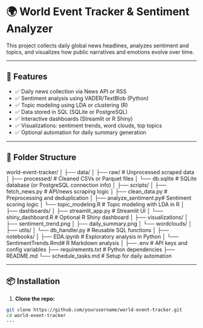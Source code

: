 # 🌍 World Event Tracker & Sentiment Analyzer

This project collects daily global news headlines, analyzes sentiment and topics, and visualizes how public narratives and emotions evolve over time.

---

## 🔧 Features

- ✅ Daily news collection via News API or RSS
- ✅ Sentiment analysis using VADER/TextBlob (Python)
- ✅ Topic modeling using LDA or clustering (R)
- ✅ Data stored in SQL (SQLite or PostgreSQL)
- ✅ Interactive dashboards (Streamlit or R Shiny)
- ✅ Visualizations: sentiment trends, word clouds, top topics
- ✅ Optional automation for daily summary generation

---

## 📁 Folder Structure

world-event-tracker/
│
├── data/
│ ├── raw/ # Unprocessed scraped data
│ ├── processed/ # Cleaned CSVs or Parquet files
│ └── db.sqlite # SQLite database (or PostgreSQL connection info)
│
├── scripts/
│ ├── fetch_news.py # API/news scraping logic
│ ├── clean_data.py # Preprocessing and deduplication
│ ├── analyze_sentiment.py# Sentiment scoring logic
│ └── topic_modeling.R # Topic modeling with LDA in R
│
├── dashboards/
│ ├── streamlit_app.py # Streamlit UI
│ └── shiny_dashboard.R # Optional R Shiny dashboard
│
├── visualizations/
│ ├── sentiment_trend.png
│ ├── daily_summary.png
│ └── wordclouds/
│
├── utils/
│ └── db_handler.py # Reusable SQL functions
│
├── notebooks/
│ ├── EDA.ipynb # Exploratory analysis in Python
│ └── SentimentTrends.Rmd# R Markdown analysis
│
├── .env # API keys and config variables
├── requirements.txt # Python dependencies
├── README.md
└── schedule_tasks.md # Setup for daily automation

---

## 📦 Installation

1. **Clone the repo:**

```bash
git clone https://github.com/yourusername/world-event-tracker.git
cd world-event-tracker
---
```
